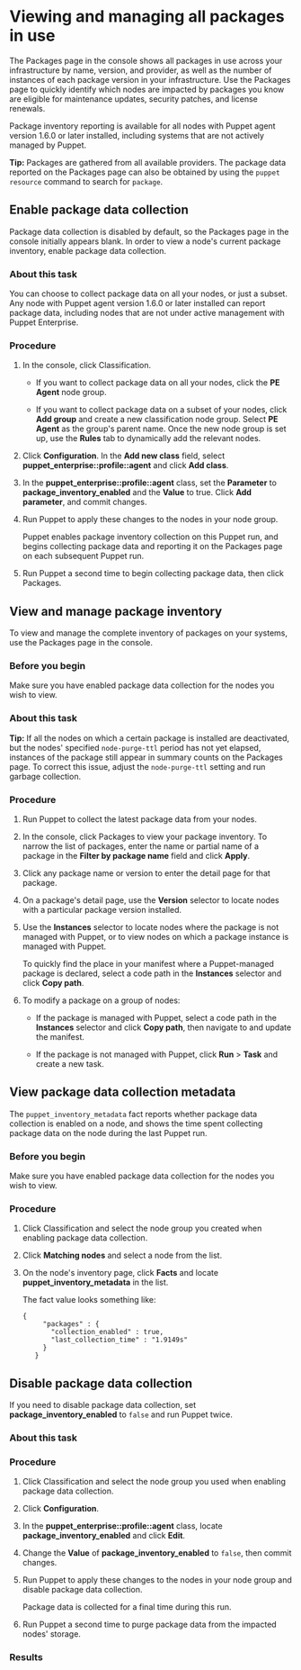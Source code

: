 # Viewing and managing all packages in use

The Packages page in the console shows all packages in use across your infrastructure by name, version, and provider, as well as the number of instances of each package version in your infrastructure. Use the Packages page to quickly identify which nodes are impacted by packages you know are eligible for maintenance updates, security patches, and license renewals.

Package inventory reporting is available for all nodes with Puppet agent version 1.6.0 or later installed, including systems that are not actively managed by Puppet.

**Tip:** Packages are gathered from all available providers. The package data reported on the Packages page can also be obtained by using the `puppet resource` command to search for `package`.

## Enable package data collection

Package data collection is disabled by default, so the Packages page in the console initially appears blank. In order to view a node's current package inventory, enable package data collection.

### About this task

You can choose to collect package data on all your nodes, or just a subset. Any node with Puppet agent version 1.6.0 or later installed can report package data, including nodes that are not under active management with Puppet Enterprise.

### Procedure

1.  In the console, click Classification.

    -   If you want to collect package data on all your nodes, click the **PE Agent** node group.

    -   If you want to collect package data on a subset of your nodes, click **Add group** and create a new classification node group. Select **PE Agent** as the group's parent name. Once the new node group is set up, use the **Rules** tab to dynamically add the relevant nodes.

2.  Click **Configuration**. In the **Add new class** field, select **puppet\_enterprise::profile::agent** and click **Add class**.

3.  In the **puppet\_enterprise::profile::agent** class, set the **Parameter** to **package\_inventory\_enabled** and the **Value** to true. Click **Add parameter**, and commit changes.

4.  Run Puppet to apply these changes to the nodes in your node group.

    Puppet enables package inventory collection on this Puppet run, and begins collecting package data and reporting it on the Packages page on each subsequent Puppet run.

5.  Run Puppet a second time to begin collecting package data, then click Packages.


## View and manage package inventory

To view and manage the complete inventory of packages on your systems, use the Packages page in the console.

### Before you begin

Make sure you have enabled package data collection for the nodes you wish to view.

### About this task

**Tip:** If all the nodes on which a certain package is installed are deactivated, but the nodes' specified `node-purge-ttl` period has not yet elapsed, instances of the package still appear in summary counts on the Packages page. To correct this issue, adjust the `node-purge-ttl` setting and run garbage collection.

### Procedure

1.  Run Puppet to collect the latest package data from your nodes.

2.  In the console, click Packages to view your package inventory. To narrow the list of packages, enter the name or partial name of a package in the **Filter by package name** field and click **Apply**.

3.  Click any package name or version to enter the detail page for that package.

4.  On a package's detail page, use the **Version** selector to locate nodes with a particular package version installed.

5.  Use the **Instances** selector to locate nodes where the package is not managed with Puppet, or to view nodes on which a package instance is managed with Puppet.

    To quickly find the place in your manifest where a Puppet-managed package is declared, select a code path in the **Instances** selector and click **Copy path**.

6.  To modify a package on a group of nodes:

    -   If the package is managed with Puppet, select a code path in the **Instances** selector and click **Copy path**, then navigate to and update the manifest.

    -   If the package is not managed with Puppet, click **Run** \> **Task** and create a new task.


## View package data collection metadata

The `puppet_inventory_metadata` fact reports whether package data collection is enabled on a node, and shows the time spent collecting package data on the node during the last Puppet run.

### Before you begin

Make sure you have enabled package data collection for the nodes you wish to view.

### Procedure

1.  Click Classification and select the node group you created when enabling package data collection.

2.  Click **Matching nodes** and select a node from the list.

3.  On the node's inventory page, click **Facts** and locate **puppet\_inventory\_metadata** in the list.

    The fact value looks something like:

    ```
    {
         "packages" : {
           "collection_enabled" : true,
           "last_collection_time" : "1.9149s"
         }
       }
    ```


## Disable package data collection

If you need to disable package data collection, set **package\_inventory\_enabled** to `false` and run Puppet twice.

### About this task

### Procedure

1.  Click Classification and select the node group you used when enabling package data collection.

2.  Click **Configuration**.

3.  In the **puppet\_enterprise::profile::agent** class, locate **package\_inventory\_enabled** and click **Edit**.

4.  Change the **Value** of **package\_inventory\_enabled** to `false`, then commit changes.

5.  Run Puppet to apply these changes to the nodes in your node group and disable package data collection.

    Package data is collected for a final time during this run.

6.  Run Puppet a second time to purge package data from the impacted nodes' storage.


### Results

